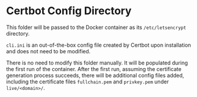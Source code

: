 # Certbot Config Directory #

This folder will be passed to the Docker container as its `/etc/letsencrypt` directory.

`cli.ini` is an out-of-the-box config file created by Certbot upon installation and does not need to be modified.

There is no need to modify this folder manually. It will be populated during the first run of the container. After the first run, assuming the certificate generation process succeeds, there will be additional config files added, including the certificate files `fullchain.pem` and `privkey.pem` under `live/<domain>/`.